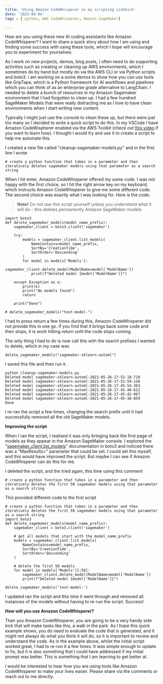 ```yaml
---
title: 'Using Amazon CodeWhisperer as my scripting sidekick'
date: '2023-09-04'
tags : [ python, AWS CodeWhisperer, Amazon SageMaker]

---
```


How are you using these new AI coding assistants like Amazon CodeWhisperer? I want to share a quick story about how I am using and finding some success with using these tools, which I hope will encourage you to experiment for yourselves.

As I work on new projects, demos, blog posts, I often need to do supporting activities such as creating or cleaning up AWS environments, which I sometimes do by hand but mostly do via the AWS CLI or via Python scripts and boto3. I am working on a some demos to show how you can use tools like GripTape, which is a Python framework for AI workflows and pipelines which you can think of as an enterprise grade alternative to LangChain. I needed to delete a bunch of resources in my Amazon Sagemaker environment that I had forgotten to clean up. I had a few hundred SageMaker Models that were really distracting me as I love to have clean environments when I start writing new content.

Typically I might just use the console to clean these up, but there were just too many so I decided to write a quick script to do this. In my VSCode I have Amazon CodeWispherer enabled via the AWS Toolkit (check out [this video](https://aws-oss.beachgeek.co.uk/37n) if you want to learn how). I thought I would try and use it to create a script to help me automate this.

I created a new file called "cleanup-sagemaker-models.py" and in the first line I wrote

```
# create a python function that takes in a parameter and then iteratively deletes sagemaker models using that parameter as a search string
```

When I hit enter, Amazon CodeWhisperer offered my some code. I was not happy with the first choice, so I hit the right arrow key on my keyboard, which instructs Amazon CodeWhisperer to give me some different code. The second choice was exactly what I was looking for. Here is the code:

> **Note!** Do not use this script yourself unless you understand what it will do - this deletes permanently Amazon SageMaker models

```
import boto3
def delete_sagemaker_models(model_name_prefix):
    sagemaker_client = boto3.client('sagemaker')

    try:
        models = sagemaker_client.list_models(
            NameContains=model_name_prefix,
            SortBy='CreationTime',
            SortOrder='Descending'
        )
        for model in models['Models']:
            sagemaker_client.delete_model(ModelName=model['ModelName'])
            print(f"Deleted model {model['ModelName']}")

    except Exception as e:
        print(e)
        print("No models found")
        return
    
    print("Done")

# delete_sagemaker_models("test-model-")
```

I had to press return a few times during this, Amazon CodeWhisperer did not provide this in one go. If you find that it brings back some code and then stops, it is work hitting return until the code stops coming.

The only thing I had to do is now call this with the search prefixes I wanted to delete, which in my case was


```
delete_sagemaker_models("sagemaker-sklearn-automl")
```

I saved this file and then run it.

```
python cleanup-sagemaker-models.py
Deleted model sagemaker-sklearn-automl-2021-05-26-17-53-18-718
Deleted model sagemaker-sklearn-automl-2021-05-26-17-52-59-126
Deleted model sagemaker-sklearn-automl-2021-05-26-17-45-54-363
Deleted model sagemaker-sklearn-automl-2021-05-26-17-45-48-622
Deleted model sagemaker-sklearn-automl-2021-05-26-17-45-42-967
Deleted model sagemaker-sklearn-automl-2021-05-26-17-45-38-859
Done
```

I re-ran the script a few times, changing the search prefix until it had successfully removed all the old SageMaker models.

**Improving the script**

When I ran the script, I realised it was only bringing back the first page of models as they appear in the Amazon SageMaker console. I explored the "[sagemaker_client.list_models](https://aws-oss.beachgeek.co.uk/37o)" documentation in boto3 and noticed there was a "MaxResults=" parameter that could be set. I could set this myself, and this would have improved the script. But maybe I can see if Amazon CodeWhisperer can do this for me.

I deleted the script, and the tried again, this time using this comment

```
# create a python function that takes in a parameter and then iteratively deletes the first 50 sagemaker models using that parameter as a search string
```

This provided different code to the first script

```
# create a python function that takes in a parameter and then iteratively deletes the first 50 sagemaker models using that parameter as a search string
import boto3
def delete_sagemaker_models(model_name_prefix):
    sagemaker_client = boto3.client('sagemaker')

    # get all models that start with the model_name_prefix
    models = sagemaker_client.list_models(
        NameContains=model_name_prefix,
        SortBy='CreationTime',
        SortOrder='Descending'
    )

    # delete the first 50 models
    for model in models['Models'][:50]:
        sagemaker_client.delete_model(ModelName=model['ModelName'])
        print(f"Deleted model {model['ModelName']}")

delete_sagemaker_models('test-model-')
```

I updated ran the script and this time it went through and removed all instances of the models without having to re-run the script. Success!

**How will you use Amazon CodeWhisperer?**

Than you Amazon CodeWhisperer, you are going to be a very handy side kick that will make tasks like this, a walk in the park. As I hope this quick example shows, you do need to evaluate the code that is generated, and it might not always do what you think it will do, so it is important to review and understand the code. As in the example above, whilst the initial script worked great, I had to re-run it a few times. It was simple enough to update to fix, but it is also something that I could have addressed if my initial prompt was better. This is something that I am learning to get better at. 

I would be interested to hear how you are using tools like Amazon CodeWhisperer to make your lives easier. Please share via the comments or reach out to me directly.